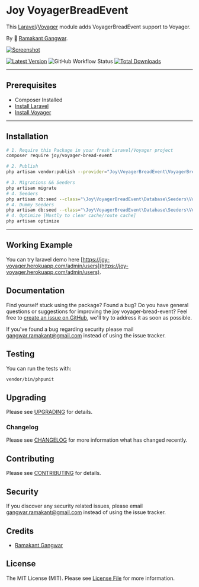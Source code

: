 # Joy VoyagerBreadEvent

This [Laravel](https://laravel.com/)/[Voyager](https://voyager.devdojo.com/) module adds VoyagerBreadEvent support to Voyager.

By 🐼 [Ramakant Gangwar](https://github.com/rxcod9).

[![Screenshot](https://raw.githubusercontent.com/rxcod9/joy-voyager-bread-event/main/cover.jpg)](https://joy-voyager.herokuapp.com/)

[![Latest Version](https://img.shields.io/github/v/release/rxcod9/joy-voyager-bread-event?style=flat-square)](https://github.com/rxcod9/joy-voyager-bread-event/releases)
![GitHub Workflow Status](https://img.shields.io/github/workflow/status/rxcod9/joy-voyager-bread-event/run-tests?label=tests)
[![Total Downloads](https://img.shields.io/packagist/dt/joy/voyager-bread-event.svg?style=flat-square)](https://packagist.org/packages/joy/voyager-bread-event)

---

## Prerequisites

*   Composer Installed
*   [Install Laravel](https://laravel.com/docs/installation)
*   [Install Voyager](https://github.com/the-control-group/voyager)

---

## Installation

```bash
# 1. Require this Package in your fresh Laravel/Voyager project
composer require joy/voyager-bread-event

# 2. Publish
php artisan vendor:publish --provider="Joy\VoyagerBreadEvent\VoyagerBreadEventServiceProvider" --force

# 3. Migrations && Seeders
php artisan migrate
# 4. Seeders
php artisan db:seed --class="\Joy\VoyagerBreadEvent\Database\Seeders\VoyagerDatabaseSeeder" --force
# 4. Dummy Seeders
php artisan db:seed --class="\Joy\VoyagerBreadEvent\Database\Seeders\VoyagerDummyDatabaseSeeder" --force
# 4. Optimize [Mostly to clear cache/route cache]
php artisan optimize
```

---


## Working Example

You can try laravel demo here [https://joy-voyager.herokuapp.com/admin/users](https://joy-voyager.herokuapp.com/admin/users).

## Documentation

Find yourself stuck using the package? Found a bug? Do you have general questions or suggestions for improving the joy voyager-bread-event? Feel free to [create an issue on GitHub](https://github.com/rxcod9/joy-voyager-bread-event/issues), we'll try to address it as soon as possible.

If you've found a bug regarding security please mail [gangwar.ramakant@gmail.com](mailto:gangwar.ramakant@gmail.com) instead of using the issue tracker.

## Testing

You can run the tests with:

```bash
vendor/bin/phpunit
```

## Upgrading

Please see [UPGRADING](UPGRADING.md) for details.

### Changelog

Please see [CHANGELOG](CHANGELOG.md) for more information what has changed recently.

## Contributing

Please see [CONTRIBUTING](CONTRIBUTING.md) for details.

## Security

If you discover any security related issues, please email [gangwar.ramakant@gmail.com](mailto:gangwar.ramakant@gmail.com) instead of using the issue tracker.

## Credits

- [Ramakant Gangwar](https://github.com/rxcod9)

## License

The MIT License (MIT). Please see [License File](LICENSE.md) for more information.
